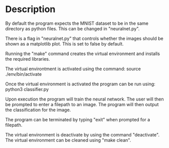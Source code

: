 # Description

By default the program expects the MNIST dataset to be in the same directory as python files.
This can be changed in "neuralnet.py".

There is a flag in "neuralnet.py" that controls whether the images should be shown as a matplotlib plot.
This is set to false by default.

Running the "make" command creates the virtual environment and installs the required libraries.

The virtual environtment is activated using the command:
	source ./env/bin/activate

Once the virtual environment is activated the program can be run using:
	python3 classifier.py

Upon execution the program will train the neural network.
The user will then be prompted to enter a filepath to an image.
The program will then output the classification for the image.

The program can be terminated by typing "exit" when prompted for a filepath.

The virtual environment is deactivate by using the command "deactivate".
The virtual environment can be cleaned using "make clean".
